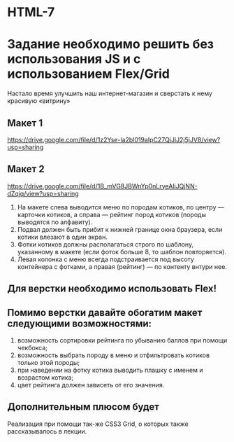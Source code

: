 # HTML-7
# Задание необходимо решить без использования JS и с использованием Flex/Grid
Настало время улучшить наш интернет-магазин и сверстать к нему красивую «витрину»

## Макет 1
https://drive.google.com/file/d/1z2Yse-la2bl019aIpC27QiJiJ2j5jJV8/view?usp=sharing

## Макет 2
https://drive.google.com/file/d/1B_mVG8JBWnYp0nLryeAliJQjNN-dZqjq/view?usp=sharing

1. На макете слева выводится меню по породам котиков, по центру — карточки котиков, а справа — рейтинг пород котиков (породы выводятся по алфавиту).
2. Подвал должен быть прибит к нижней границе окна браузера, если котики влезают в один экран.
3. Фотки котиков должны располагаться строго по шаблону, указанному в макете (если фоток больше 8, то шаблон повторяется).
4. Левая колонка с меню всегда подстраивается под высоту контейнера с фотками, а правая (рейтинг) — по контенту внтури нее.
## Для верстки необходимо использовать Flex!

## Помимо верстки давайте обогатим макет следующими возможностями:
1. возможность сортировки рейтинга по убыванию баллов при помощи чекбокса;
2. возможность выбрать породу в меню и отфильтровать котиков только этой породы;
3. при наведении на фотку котика выводить плашку с именем и возрастом котика;
4. цвет рейтинга должен зависеть от его значения.

## Дополнительным плюсом будет
Реализация при помощи так-же CSS3 Grid, о которых также рассказывалось в лекции.

